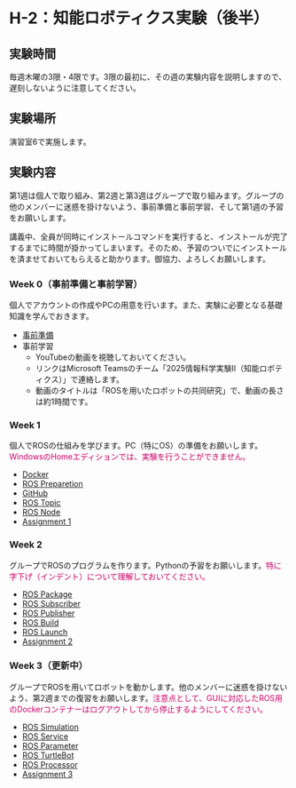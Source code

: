 # H-2：知能ロボティクス実験（後半）

## 実験時間
毎週木曜の3限・4限です。3限の最初に、その週の実験内容を説明しますので、遅刻しないように注意してください。

## 実験場所
演習室6で実施します。

## 実験内容
第1週は個人で取り組み、第2週と第3週はグループで取り組みます。グループの他のメンバーに迷惑を掛けないよう、事前準備と事前学習、そして第1週の予習をお願いします。

講義中、全員が同時にインストールコマンドを実行すると、インストールが完了するまでに時間が掛かってしまいます。そのため、予習のついでにインストールを済ませておいてもらえると助かります。御協力、よろしくお願いします。

### Week 0（事前準備と事前学習）
個人でアカウントの作成やPCの用意を行います。また、実験に必要となる基礎知識を学んでおきます。

- [事前準備](https://stl-apu.github.io/laboratory_experiments/preparetion)
- 事前学習
    - YouTubeの動画を視聴しておいてください。
    - リンクはMicrosoft Teamsのチーム「2025情報科学実験Ⅱ（知能ロボティクス）」で連絡します。
    - 動画のタイトルは「ROSを用いたロボットの共同研究」で、動画の長さは約1時間です。

### Week 1
個人でROSの仕組みを学びます。PC（特にOS）の準備をお願いします。<span style="color: #CC0066;">WindowsのHomeエディションでは、実験を行うことができません。</span>

- [Docker](https://stl-apu.github.io/laboratory_experiments/docker)
- [ROS Preparetion](https://stl-apu.github.io/laboratory_experiments/ros_preparetion)
- [GitHub](https://stl-apu.github.io/laboratory_experiments/github)
- [ROS Topic](https://stl-apu.github.io/laboratory_experiments/ros_topic)
- [ROS Node](https://stl-apu.github.io/laboratory_experiments/ros_node)
- [Assignment 1](https://stl-apu.github.io/laboratory_experiments/assignment1)

### Week 2
グループでROSのプログラムを作ります。Pythonの予習をお願いします。<span style="color: #CC0066;">特に字下げ（インデント）について理解しておいてください。</span>

- [ROS Package](https://stl-apu.github.io/laboratory_experiments/ros_package)
- [ROS Subscriber](https://stl-apu.github.io/laboratory_experiments/ros_subscriber)
- [ROS Publisher](https://stl-apu.github.io/laboratory_experiments/ros_publisher)
- [ROS Build](https://stl-apu.github.io/laboratory_experiments/ros_build)
- [ROS Launch](https://stl-apu.github.io/laboratory_experiments/ros_launch)
- [Assignment 2](https://stl-apu.github.io/laboratory_experiments/assignment2)

### Week 3（更新中）
グループでROSを用いてロボットを動かします。他のメンバーに迷惑を掛けないよう、第2週までの復習をお願いします。<span style="color: #CC0066;">注意点として、GUIに対応したROS用のDockerコンテナーはログアウトしてから停止するようにしてください。</span>

- [ROS Simulation](https://stl-apu.github.io/laboratory_experiments/ros_simulation)
- [ROS Service](https://stl-apu.github.io/laboratory_experiments/ros_service)
- [ROS Parameter](https://stl-apu.github.io/laboratory_experiments/ros_parameter)
- [ROS TurtleBot](https://stl-apu.github.io/laboratory_experiments/ros_turtlebot)
- [ROS Processor](https://stl-apu.github.io/laboratory_experiments/ros_processor)
- [Assignment 3](https://stl-apu.github.io/laboratory_experiments/assignment3)


